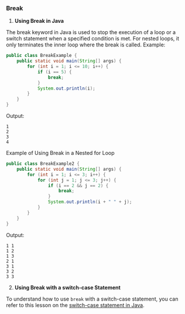 ### Break
1. **Using Break in Java**

The break keyword in Java is used to stop the execution of a loop or a switch statement when a specified condition is met. For nested loops, it only terminates the inner loop where the break is called.
Example:
```java
public class BreakExample {
    public static void main(String[] args) {
        for (int i = 1; i <= 10; i++) {
            if (i == 5) {
                break;
            }
            System.out.println(i);
        }
    }
}
```
Output:
```
1
2
3
4
```
Example of Using Break in a Nested for Loop
```java
public class BreakExample2 {
    public static void main(String[] args) {
        for (int i = 1; i <= 3; i++) {
            for (int j = 1; j <= 3; j++) {
                if (i == 2 && j == 2) {
                    break;
                }
                System.out.println(i + " " + j);
            }
        }
    }
}
```
Output:
```
1 1
1 2
1 3
2 1
3 1
3 2
3 3
```
2. **Using Break with a switch-case Statement**

To understand how to use `break` with a switch-case statement, you can refer to this lesson on the [switch-case statement in Java](02_SwitchCase.md#switch-case-statement).
